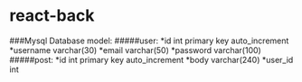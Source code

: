 # react-back
###Mysql
Database model:
  #####user:
        *id int primary key auto_increment
        *username varchar(30)
        *email varchar(50)
        *password varchar(100)
  #####post:
        *id int primary key auto_increment
        *body varchar(240)
        *user_id int
